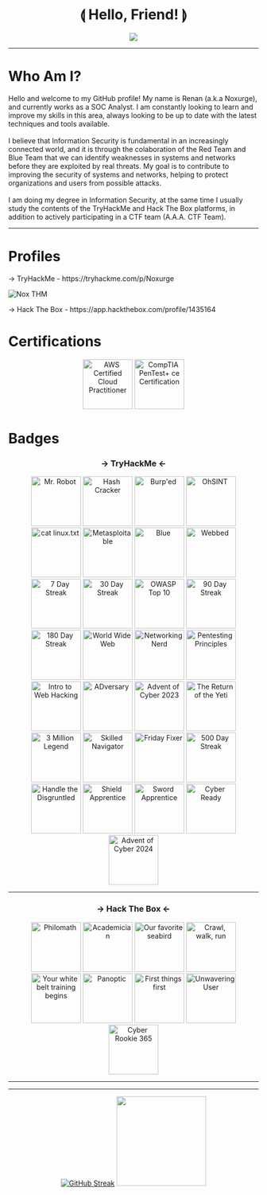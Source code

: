 <h1 align="center">⟬ Hello, Friend! ⟭</h1>
<div align="center">
  <img src=./nox_gif.gif>
<div/>
<hr>
<div align="left">
  <h1> Who Am I? </h1>
    <p> Hello and welcome to my GitHub profile! My name is Renan (a.k.a Noxurge), and currently works as a SOC Analyst. I am constantly looking to learn and improve my skills in this area, always looking to be up to date with the latest techniques and tools available. <br><br>
        I believe that Information Security is fundamental in an increasingly connected world, and it is through the colaboration of the Red Team and Blue Team that we can identify weaknesses in systems and networks before they are exploited by real threats. My goal is to contribute to improving the security of systems and networks, helping to protect organizations and users from possible attacks. <br><br>
        I am doing my degree in Information Security, at the same time I usually study the contents of the TryHackMe and Hack The Box platforms, in addition to actively participating in a CTF team (A.A.A. CTF Team).</p>
</div>
<hr>
<div align="left">
  <h1>Profiles</h1>
  <p>→ TryHackMe - https://tryhackme.com/p/Noxurge</p>
  <img src="https://tryhackme-badges.s3.amazonaws.com/Noxurge.png" alt="Nox THM" />
  <p>→ Hack The Box - https://app.hackthebox.com/profile/1435164</p>
  
<div align="left">
  <h1>Certifications</h1>
    <p align="center">
      <img src="https://images.credly.com/size/340x340/images/00634f82-b07f-4bbd-a6bb-53de397fc3a6/image.png" alt="AWS Certified Cloud Practitioner" width="100" height="100"/>
      <img src="https://images.credly.com/size/340x340/images/c7ac176b-15a3-4726-827a-e8cee8fe44dc/blob" alt="CompTIA PenTest+ ce Certification" width="100" height="100"/>
  <h1>Badges</h1>
    <h3 align="center">→ TryHackMe ←</h3>
      <p align="center">
        <img src="https://assets.tryhackme.com/img/badges/mrrobot.svg" alt="Mr. Robot" width="100" height="100"/>
        <img src="https://assets.tryhackme.com/img/badges/hashcracker.svg" alt="Hash Cracker" width="100" height="100"/>
        <img src="https://assets.tryhackme.com/img/badges/burpsuite.svg" alt="Burp'ed" width="100" height="100"/>
        <img src="https://assets.tryhackme.com/img/badges/ohsint.svg" alt="OhSINT" width="100" height="100"/>
        <img src="https://assets.tryhackme.com/img/badges/linux.svg" alt="cat linux.txt" width="100" height="100"/>
        <img src="https://assets.tryhackme.com/img/badges/metasploit.svg" alt="Metasploitable" width="100" height="100"/>
        <img src="https://assets.tryhackme.com/img/badges/blue.svg" alt="Blue" width="100" height="100"/>
        <img src="https://assets.tryhackme.com/img/badges/webbed.svg" alt="Webbed" width="100" height="100"/>
        <img src="https://assets.tryhackme.com/img/badges/streak7.svg" alt="7 Day Streak" width="100" height="100"/>
        <img src="https://assets.tryhackme.com/img/badges/streak30.svg" alt="30 Day Streak" width="100" height="100"/>
        <img src="https://assets.tryhackme.com/img/badges/owasptop10.svg" alt="OWASP Top 10" width="100" height="100"/>
        <img src="https://assets.tryhackme.com/img/badges/streak90.svg" alt="90 Day Streak" width="100" height="100"/>
        <img src="https://assets.tryhackme.com/img/badges/streak180.svg" alt="180 Day Streak" width="100" height="100"/>
        <img src="https://assets.tryhackme.com/img/badges/howthewebworks.svg" alt="World Wide Web" width="100" height="100"/>
        <img src="https://assets.tryhackme.com/img/badges/networkfundamentals.svg" alt="Networking Nerd" width="100" height="100"/>
        <img src="https://assets.tryhackme.com/img/badges/introtooffensivesecurity.svg" alt="Pentesting Principles" width="100" height="100"/>
        <img src="https://assets.tryhackme.com/img/badges/introtowebsecurity.svg" alt="Intro to Web Hacking" width="100" height="100"/>
        <img src="https://assets.tryhackme.com/img/badges/attackingad.svg" alt="ADversary" width="100" height="100"/>
        <img src="https://assets.tryhackme.com/img/badges/adventofcyber5.svg" alt="Advent of Cyber 2023" width="100" height="100"/>
        <img src="https://assets.tryhackme.com/img/badges/aoc5sidequest1.svg" alt="The Return of the Yeti" width="100" height="100"/>
        <img src="https://assets.tryhackme.com/img/badges/3million.svg" alt="3 Million Legend" width="100" height="100"/>
        <img src="https://assets.tryhackme.com/img/badges/cyberdefenceframework.svg" alt="Skilled Navigator" width="100" height="100"/>
        <img src="https://assets.tryhackme.com/img/badges/cyberthreatintellegenceblue.svg" alt="Friday Fixer" width="100" height="100"/>
        <img src="https://assets.tryhackme.com/img/badges/streak500.svg" alt="500 Day Streak" width="100" height="100"/>
        <img src="https://assets.tryhackme.com/img/badges/digitalforensicsandincidentresponse.svg" alt="Handle the Disgruntled" width="100" height="100"/>
        <img src="https://assets.tryhackme.com/img/badges/shieldapprentice.svg" alt="Shield Apprentice" width="100" height="100"/>
        <img src="https://assets.tryhackme.com/img/badges/swordapprentice.svg" alt="Sword Apprentice" width="100" height="100"/>
        <img src="https://assets.tryhackme.com/img/badges/careerready.svg" alt="Cyber Ready" width="100" height="100"/>
        <img src="https://assets.tryhackme.com/img/badges/aoc5.svg" alt="Advent of Cyber 2024" width="100" height="100"/>
      </p><hr>
    <h3 align="center">→ Hack The Box ←</h3>
      <p align="center">
        <img src="https://academy.hackthebox.com/storage/badges/philomath.png" alt="Philomath" width="100" height="100"/>
        <img src="https://academy.hackthebox.com/storage/badges/academician.png" alt="Academician" width="100" height="100"/>
        <img src="https://academy.hackthebox.com/storage/badges/our-favorite-seabird.png" alt="Our favorite seabird" width="100" height="100"/>
        <img src="https://academy.hackthebox.com/storage/badges/crawl-walk-run.png" alt="Crawl, walk, run" width="100" height="100"/>
        <img src="https://academy.hackthebox.com/storage/badges/your-white-belt-training-begins.png" alt="Your white belt training begins" width="100" height="100"/>
        <img src="https://academy.hackthebox.com/storage/badges/4a11a1a1d810967184694662d629de2d/logo.png" alt="Panoptic" width="100" height="100"/>
        <img src="https://academy.hackthebox.com/storage/badges/first-things-first.png" alt="First things first" width="100" height="100"/>
        <img src="https://academy.hackthebox.com/storage/badges/7f81e8837d0540d610c5019478c7647a/logo.png" alt="Unwavering User" width="100" height="100"/>
        <img src="https://academy.hackthebox.com/storage/badges/60fc416b5eec425a6451aeb1e50d14e4/logo.png" alt="Cyber Rookie 365" width="100" height="100"/>
    <hr>
</div>
<hr>
<div align="center">
  <a href="https://github.com/Noxurge">
  <a href="https://git.io/streak-stats"><img src="https://streak-stats.demolab.com?user=Noxurge&theme=chartreuse-dark" alt="GitHub Streak" /></a>
  <img height="180vh" src="https://github-readme-stats.vercel.app/api/top-langs/?username=Noxurge&layout=compact&langs_count=7&theme=chartreuse-dark&include_all_commits=true"/>
</div><br>
